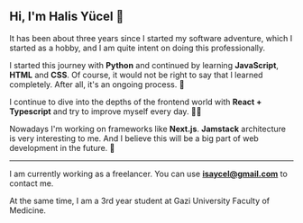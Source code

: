 ## Hi, I'm **Halis Yücel** 👋

It has been about three years since I started my software adventure, which I started as a hobby, and I am quite intent on doing this professionally.

I started this journey with **Python** and continued by learning **JavaScript**, **HTML** and **CSS**. Of course, it would not be right to say that I learned completely. After all, it's an ongoing process. 🤗

I continue to dive into the depths of the frontend world with **React + Typescript** and try to improve myself every day. 👨‍💻

Nowadays I'm working on frameworks like **Next.js**. **Jamstack** architecture is very interesting to me. And I believe this will be a big part of web development in the future. 👾

---

I am currently working as a freelancer. You can use **[isaycel@gmail.com](mailto:isaycel@gmail.com)** to contact me.

At the same time, I am a 3rd year student at Gazi University Faculty of Medicine.
